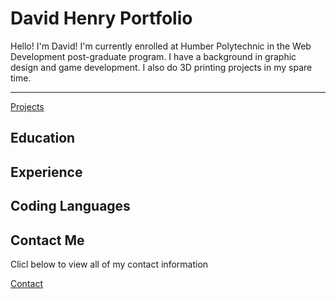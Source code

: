 # David Henry Portfolio

Hello! I'm David! I'm currently enrolled at Humber Polytechnic in the Web Development post-graduate program. I have a background in graphic design and game development. I also do 3D printing projects in my spare time.
___

[Projects](projects.markdown)

## Education



## Experience

## Coding Languages



## Contact Me

Clicl below to view all of my contact information

[Contact](contact.markdown)